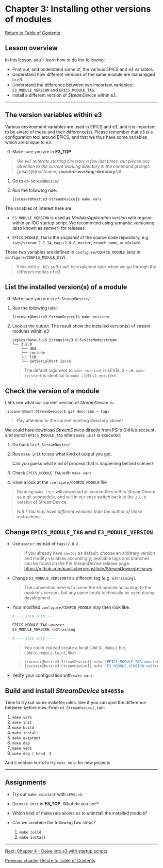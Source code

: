 # Chapter 3: Installing other versions of modules

[Return to Table of Contents](README.md)

## Lesson overview

In this lesson, you'll learn how to do the following:

* Print out, and understand some of, the various EPICS and e3 variables.
* Understand how different versions of the same module are mananaged in e3.
* Understand the difference between two important variables: `E3_MODULE_VERSION` and `EPICS_MODULE_TAG`.
* Install a different version of *StreamDevice* within e3.

---

## The version variables within e3

Various environment variables are used in EPICS and e3, and it is important to be aware of these and their difference(s). Please remember that e3 is a configuration tool around EPICS, and that we thus have some variables which are unique to e3.

0. Make sure you are in **E3_TOP**

> *We will reiterate starting directory a few last times, but please pay attention to the current working directory in the command prompt: [(user)@(hostname):(**current-working-directory**)]$ .*

1. Go to `e3-StreamDevice/`
2. Run the following rule:

   ```console
   [iocuser@host:e3-StreamDevice]$ make vars
   ```

The variables of interest here are:

* `E3_MODULE_VERSION`  is used as *Module/Application version* with require within an IOC startup script. We recommend using semantic versioning (also known as *semver*) for releases. 

* `EPICS_MODULE_TAG` is the *snapshot* of the source code repository, e.g. `tags/stream_2_7_14`, `tags/2.8.8`, `master`, `branch_name`, or `e0a24fe`.

These two variables are defined in `configure/CONFIG_MODULE` (and in `configure/CONFIG_MODULE_DEV`).

> Files with a `_DEV` suffix will be explained later when we go through the different modes of e3.

## List the installed version(s) of a module

0. Make sure you are in `e3-StreamDevice/`
1. Run the following rule:

   ```console
   [iocuser@host:e3-StreamDevice]$ make existent
   ```

2. Look at the output.
   The result show the installed version(s) of stream modules within e3:
   
   ```console
   /epics/base-3.15.5/require/3.0.5/siteMods/stream
   └── 2.8.8
       ├── dbd
       ├── include
       ├── lib
       └── SetSerialPort.iocsh
   ```

   > The default argument to `make existent` is LEVEL 2 - i.e. `make existent` is identical to `make LEVEL=2 existent`.

## Check the version of a module

Let's see what our current version of *StreamDevice* is:

```console
[iocuser@host:StreamDevice]$ git describe --tags
```

> Pay attention to the current working directory above!

We could here download *StreamDevice* directly from PSI's GitHub account, and switch `EPICS_MODULE_TAG` when `make init` is executed:

1. Go back to `e3-StreamDevice/`
2. Run `make init` to see what kind of output you get.

   Can you guess what kind of process that is happening behind scenes?

3. Check `EPICS_MODULE_TAG` with `make vars`
4. Have a look at the `configure/CONFIG_MODULE` file

> Running `make init` will download all source files within StreamDevice as a git submodule, and will in our case switch back to the `2.8.8` version of StreamDevice.
> 
> *N.B.! You may have different versions than the author of these instructions.*

## Change `EPICS_MODULE_TAG` and `E3_MODULE_VERSION`

* Use `master` instead of `tags/2.8.8`  

  > If you already have `master` as default, choose an arbitrary version and modify variables accordingly; available tags and branches can be found on the PSI StreamDevice release page: https://github.com/paulscherrerinstitute/StreamDevice/releases

* Change `E3_MODULE_VERSION` to a different tag (e.g. `e3training`).  

  > The convention here is to name the e3 module according to the module's version, but any name could technically be used during development.
  
* Your modified `configure/CONFIG_MODULE` may then look like:

  ```python
  # --- snip snip ---

  EPICS_MODULE_TAG:=master
  E3_MODULE_VERSION:=e3training
  
  # --- snip snip ---
  ```

  > You could instead create a local `CONFIG_MODULE` file, `CONFIG_MODULE.local`, like:

  > ```bash
  > [iocuser@host:e3-StreamDevice]$ echo "EPICS_MODULE_TAG:=master" > configure/CONFIG_MODULE.local
  > [iocuser@host:e3-StreamDevice]$ echo "E3_MODULE_VERSION:=e3training" >> configure/CONFIG_MODULE.local
  > ```

* Verify your configuration with `make vars`.

## Build and install *StreamDevice* `b84655e`

Time to try out some makefile rules. See if you can spot the difference between before now. From `e3-StreamDevice/`, run:

1. `make vars`
2. `make init`
3. `make build`
4. `make install`
5. `make existent`
6. `make dep`
7. `make vers`
8. `make dep | head -1`

And it seldom hurts to try `make help` for new projects.

---

## Assignments

* Try out `make existent` with `LEVEL=4`.
* Do `make init` in **E3_TOP**. What do you see?
* Which kind of make rule allows us to uninstall the installed module?
* Can we combine the following two steps? 
  
  1. `make build`
  2. `make install`


---

[Next: Chapter 4 - Delve into e3 with startup scripts](chapter04.md)

[Previous chapter](chapter02.md)
[Return to Table of Contents](README.md)
